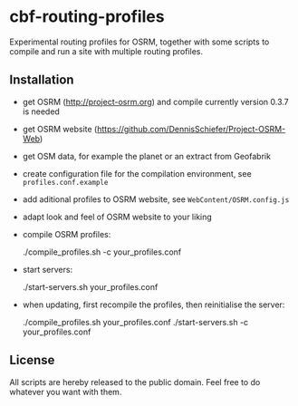 cbf-routing-profiles
====================

Experimental routing profiles for OSRM, together with some scripts to compile and
run a site with multiple routing profiles.

Installation
------------

* get OSRM (http://project-osrm.org) and compile
  currently version 0.3.7 is needed

* get OSRM website (https://github.com/DennisSchiefer/Project-OSRM-Web)

* get OSM data, for example the planet or an extract from Geofabrik

* create configuration file for the compilation environment, see `profiles.conf.example`

* add aditional profiles to OSRM website, see `WebContent/OSRM.config.js`

* adapt look and feel of OSRM website to your liking

* compile OSRM profiles:

    ./compile_profiles.sh -c your_profiles.conf

* start servers:

    ./start-servers.sh your_profiles.conf

* when updating, first recompile the profiles, then reinitialise the server:

    ./compile_profiles.sh your_profiles.conf
    ./start-servers.sh -c your_profiles.conf

License
-------

All scripts are hereby released to the public domain. Feel free to do whatever
you want with them.
